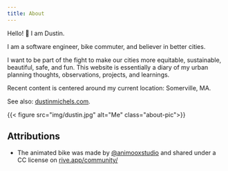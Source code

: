 ```yaml
---
title: About
---
```


Hello! 👋 I am Dustin.

I am a software engineer, bike commuter, and believer in better cities.

I want to be part of the fight to make our cities more equitable, sustainable, beautiful, safe, and fun. This website is essentially a diary of my urban planning thoughts, observations, projects, and learnings.

Recent content is centered around my current location: Somerville, MA.

See also: [dustinmichels.com](https://dustinmichels.com).

{{< figure src="img/dustin.jpg" alt="Me" class="about-pic">}}

## Attributions

- The animated bike was made by [@animooxstudio](https://rive.app/@animooxstudio/) and shared under a CC license on [rive.app/community/](https://rive.app/community/files/)
